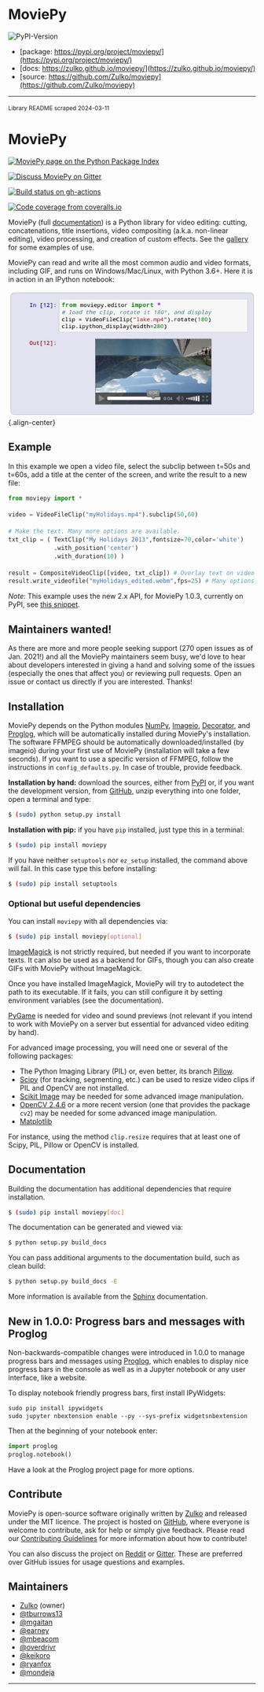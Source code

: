 # MoviePy

<!--
Add a short description here
-->

![PyPI-Version](https://img.shields.io/pypi/v/moviepy)

- [package: https://pypi.org/project/moviepy/](https://pypi.org/project/moviepy/)
- [docs: https://zulko.github.io/moviepy/](https://zulko.github.io/moviepy/)
- [source: https://github.com/Zulko/moviepy](https://github.com/Zulko/moviepy)

---

<small>Library README scraped 2024-03-11</small>

# MoviePy

[![MoviePy page on the Python Package Index](https://badge.fury.io/py/moviepy.svg)](PyPI_)

[![Discuss MoviePy on Gitter](https://img.shields.io/gitter/room/movie-py/gitter?color=46BC99&logo=gitter)](Gitter_)

[![Build status on gh-actions](https://img.shields.io/github/actions/workflow/status/Zulko/moviepy/test_suite.yml?logo=github)](https://github.com/Zulko/moviepy/actions/workflows/test_suite.yml)

[![Code coverage from coveralls.io](https://img.shields.io/coveralls/github/Zulko/moviepy/master?logo=coveralls)](https://coveralls.io/github/Zulko/moviepy?branch=master)

MoviePy (full [documentation](https://zulko.github.io/moviepy/)) is a
Python library for video editing: cutting, concatenations, title
insertions, video compositing (a.k.a. non-linear editing), video
processing, and creation of custom effects. See the
[gallery](https://zulko.github.io/moviepy/gallery.html) for some
examples of use.

MoviePy can read and write all the most common audio and video formats,
including GIF, and runs on Windows/Mac/Linux, with Python 3.6+. Here it
is in action in an IPython notebook:

![\[logo\]](https://raw.githubusercontent.com/Zulko/moviepy/master/docs/demo_preview.jpeg){.align-center}

## Example

In this example we open a video file, select the subclip between t=50s
and t=60s, add a title at the center of the screen, and write the result
to a new file:

``` python
from moviepy import *

video = VideoFileClip("myHolidays.mp4").subclip(50,60)

# Make the text. Many more options are available.
txt_clip = ( TextClip("My Holidays 2013",fontsize=70,color='white')
             .with_position('center')
             .with_duration(10) )

result = CompositeVideoClip([video, txt_clip]) # Overlay text on video
result.write_videofile("myHolidays_edited.webm",fps=25) # Many options...
```

*Note:* This example uses the new 2.x API, for MoviePy 1.0.3, currently
on PyPI, see [this
snippet](https://gist.github.com/Zulko/57e6e50debef1834fb9b60700b1b9f99).

## Maintainers wanted!

As there are more and more people seeking support (270 open issues as of
Jan. 2021!) and all the MoviePy maintainers seem busy, we\'d love to
hear about developers interested in giving a hand and solving some of
the issues (especially the ones that affect you) or reviewing pull
requests. Open an issue or contact us directly if you are interested.
Thanks!

## Installation

MoviePy depends on the Python modules
[NumPy](https://www.scipy.org/install.html),
[Imageio](https://imageio.github.io/),
[Decorator](https://pypi.python.org/pypi/decorator), and
[Proglog](https://github.com/Edinburgh-Genome-Foundry/Proglog), which
will be automatically installed during MoviePy\'s installation. The
software FFMPEG should be automatically downloaded/installed (by
imageio) during your first use of MoviePy (installation will take a few
seconds). If you want to use a specific version of FFMPEG, follow the
instructions in `config_defaults.py`. In case of trouble, provide
feedback.

**Installation by hand:** download the sources, either from
[PyPI](https://pypi.python.org/pypi/moviepy) or, if you want the
development version, from [GitHub](https://github.com/Zulko/moviepy),
unzip everything into one folder, open a terminal and type:

``` bash
$ (sudo) python setup.py install
```

**Installation with pip:** if you have `pip` installed, just type this
in a terminal:

``` bash
$ (sudo) pip install moviepy
```

If you have neither `setuptools` nor `ez_setup` installed, the command
above will fail. In this case type this before installing:

``` bash
$ (sudo) pip install setuptools
```

### Optional but useful dependencies

You can install `moviepy` with all dependencies via:

``` bash
$ (sudo) pip install moviepy[optional]
```

[ImageMagick](https://www.imagemagick.org/script/index.php) is not
strictly required, but needed if you want to incorporate texts. It can
also be used as a backend for GIFs, though you can also create GIFs with
MoviePy without ImageMagick.

Once you have installed ImageMagick, MoviePy will try to autodetect the
path to its executable. If it fails, you can still configure it by
setting environment variables (see the documentation).

[PyGame](https://www.pygame.org/download.shtml) is needed for video and
sound previews (not relevant if you intend to work with MoviePy on a
server but essential for advanced video editing by hand).

For advanced image processing, you will need one or several of the
following packages:

-   The Python Imaging Library (PIL) or, even better, its branch
    [Pillow](https://pillow.readthedocs.org/en/latest/).
-   [Scipy](https://www.scipy.org/) (for tracking, segmenting, etc.) can
    be used to resize video clips if PIL and OpenCV are not installed.
-   [Scikit Image](https://scikit-image.org/docs/stable/install.html)
    may be needed for some advanced image manipulation.
-   [OpenCV 2.4.6](https://github.com/skvark/opencv-python) or a more
    recent version (one that provides the package `cv2`) may be needed
    for some advanced image manipulation.
-   [Matplotlib](https://matplotlib.org/)

For instance, using the method `clip.resize` requires that at least one
of Scipy, PIL, Pillow or OpenCV is installed.

## Documentation

Building the documentation has additional dependencies that require
installation.

``` bash
$ (sudo) pip install moviepy[doc]
```

The documentation can be generated and viewed via:

``` bash
$ python setup.py build_docs
```

You can pass additional arguments to the documentation build, such as
clean build:

``` bash
$ python setup.py build_docs -E
```

More information is available from the
[Sphinx](https://www.sphinx-doc.org/en/master/setuptools.html)
documentation.

## New in 1.0.0: Progress bars and messages with Proglog

Non-backwards-compatible changes were introduced in 1.0.0 to manage
progress bars and messages using
[Proglog](https://github.com/Edinburgh-Genome-Foundry/Proglog), which
enables to display nice progress bars in the console as well as in a
Jupyter notebook or any user interface, like a website.

To display notebook friendly progress bars, first install IPyWidgets:

``` 
sudo pip install ipywidgets
sudo jupyter nbextension enable --py --sys-prefix widgetsnbextension
```

Then at the beginning of your notebook enter:

``` python
import proglog
proglog.notebook()
```

Have a look at the Proglog project page for more options.

## Contribute

MoviePy is open-source software originally written by
[Zulko](https://github.com/Zulko) and released under the MIT licence.
The project is hosted on [GitHub](https://github.com/Zulko/moviepy),
where everyone is welcome to contribute, ask for help or simply give
feedback. Please read our [Contributing
Guidelines](https://github.com/Zulko/moviepy/blob/master/CONTRIBUTING.md)
for more information about how to contribute!

You can also discuss the project on
[Reddit](https://www.reddit.com/r/moviepy/) or
[Gitter](https://gitter.im/movie-py/Lobby). These are preferred over
GitHub issues for usage questions and examples.

## Maintainers

-   [Zulko](https://github.com/Zulko) (owner)
-   [\@tburrows13](https://github.com/tburrows13)
-   [\@mgaitan](https://github.com/mgaitan)
-   [\@earney](https://github.com/earney)
-   [\@mbeacom](https://github.com/mbeacom)
-   [\@overdrivr](https://github.com/overdrivr)
-   [\@keikoro](https://github.com/keikoro)
-   [\@ryanfox](https://github.com/ryanfox)
-   [\@mondeja](https://github.com/mondeja)

---
